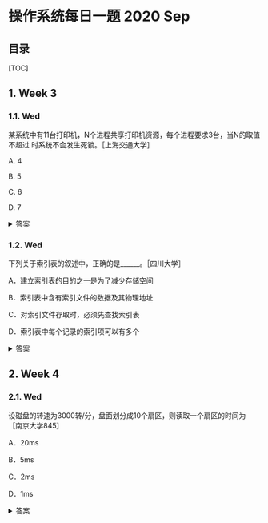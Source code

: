 操作系统每日一题 2020 Sep
===

目录
---

[TOC]

## 1. Week 3

### 1.1. Wed

某系统中有11台打印机，N个进程共享打印机资源，每个进程要求3台，当N的取值不超过        时系统不会发生死锁。［上海交通大学］

A.   4

B.   5

C.   6

D.   7

<details>
<summary>答案</summary>
答案：B<br>
解析：不发生死锁的条件是至少能保证一个进程能获得三台打印机资源。最坏的情况是1个进程获取三台打印机资源，另外N-1个进程获取到两台打印机，等待获取第三台。3+（N-1）*2=11，N=5。
</details>

### 1.2. Wed

下列关于索引表的叙述中，正确的是______。［四川大学］

A．建立索引表的目的之一是为了减少存储空间

B．索引表中含有索引文件的数据及其物理地址

C．对索引文件存取时，必须先查找索引表

D．索引表中每个记录的索引项可以有多个

<details>
<summary>答案</summary>
答案：C<br>
解析：目前，操作系统的文件系统中常采用的存储结构文件有：顺序文件(连续文件)、链接文件(串连文件)和索引文件(随机文件)。<br>
其中，索引文件是一种文件存储不进行连续分配的方式，文件系统为每个文件建立一张批示逻辑记录和物理块之间的对应关系的表，称为索引表，文件本身和索引表组成的文件称为索引文件。索引表中每一项称为索引项，每个记录占一个索引项，索引项中含有记录的逻辑号和存放记录的物理地址。对索引文件的存储首先查找索引表，然后根据索引项的地址存储相应的物理块。索引文件的优点是只须知道索引表的首地址，就可以方便地对文件进行直接和顺序存取，方便文件操作。但索引表的建立会占用额外的存储空间和访问时间，为此可采用多级索引结构。<br>
综上所述，建立索引表的目的是减少存储空间，显然是不正确的。对索引文件存取时必须先查找索引表方能知道逻辑记录所对应的物理块号，即物理地址，进而才可访问文件。
</details>

## 2. Week 4

### 2.1. Wed

设磁盘的转速为3000转/分，盘面划分成10个扇区，则读取一个扇区的时间为         ［南京大学845］

A．20ms

B．5ms

C．2ms

D．1ms

<details>
<summary>答案</summary>
答案：C<br>
解析：由题目可知，磁盘的转速为3000转/分，这表示在单位时间内，磁盘可以转动3000转，若以秒为单位时，就是1秒50转。又因为盘面划分为10个扇区，这使得一秒内磁头读取了50×10=500个扇区。所以读取一个扇区的时间为1/500秒=0.002秒=2ms。
</details>
